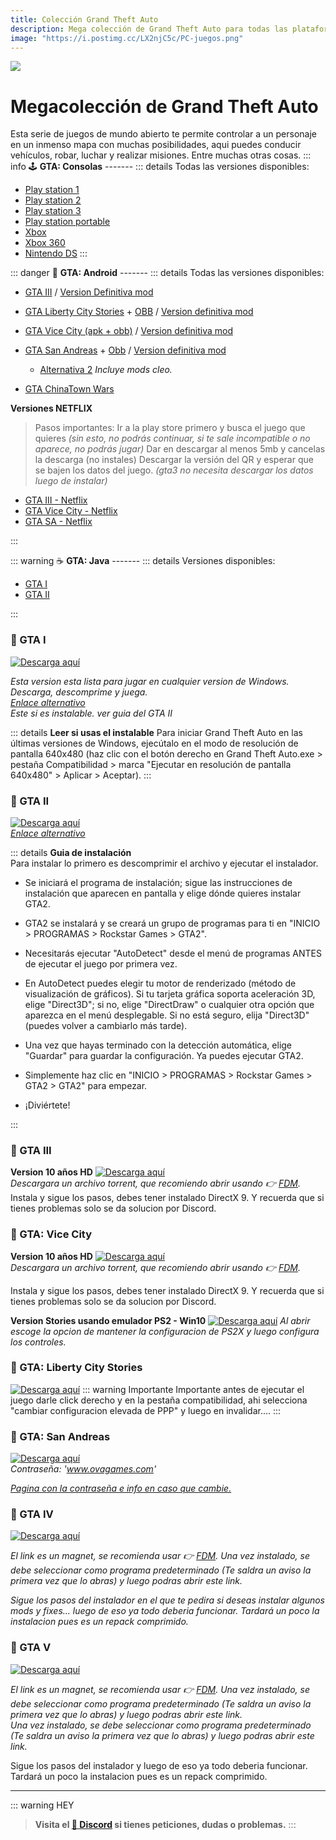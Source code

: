 ```yaml
---
title: Colección Grand Theft Auto
description: Mega colección de Grand Theft Auto para todas las plataformas.
image: "https://i.postimg.cc/LX2njC5c/PC-juegos.png"
---
```

![](https://i.postimg.cc/4dX1VvkJ/PC-juegos.png)
# Megacolección de Grand Theft Auto


Esta serie de juegos de mundo abierto te permite controlar a un personaje en un inmenso mapa con muchas posibilidades, aqui puedes conducir vehículos, robar, luchar y realizar misiones. Entre muchas otras cosas.
::: info 🕹 **GTA: Consolas** -------
::: details Todas las versiones disponibles:
- [Play station 1](https://vimm.net/vault/?p=list&system=PS1&q=grand+theft+auto)
- [Play station 2](https://vimm.net/vault/?p=list&system=PS2&q=grand+theft+auto)
- [Play station 3](https://vimm.net/vault/?p=list&system=PS3&q=grand+theft+auto)
- [Play station portable](https://vimm.net/vault/?p=list&system=PSP&q=grand+theft+auto)
- [Xbox](https://vimm.net/vault/?p=list&system=Xbox&q=grand+theft+auto)
- [Xbox 360](https://vimm.net/vault/?p=list&system=Xbox360&q=grand+theft+auto)
- [Nintendo DS](https://vimm.net/vault/?p=list&system=DS&q=grand+theft+auto)
:::

::: danger 📱 **GTA: Android** -------
::: details Todas las versiones disponibles:

- [GTA III](https://modyolo.com/grand-theft-auto-iii.html) / [Version Definitiva mod](https://liteapks.com/grand-theft-auto-iii.html)

- [GTA Liberty City Stories](https://archive.org/download/gta-liberty-city-stories-2.4/GTA_Liberty_City_Stories_2.4.apk) + [OBB](https://archive.org/download/gta-liberty-city-stories-2.4/GTA_Liberty_City_Stories_2.4.zip) / [Version definitiva mod](https://liteapks.com/gta-liberty-city-stories.html)

- [GTA Vice City (apk + obb)](https://archive.org/download/gta-vice-city.-7z/gta%20vice%20city.7z) / [Version definitiva mod](https://liteapks.com/grand-theft-auto-vice-city.html)

- [GTA San Andreas](https://archive.org/download/gtasa210apk/com.rockstargames.gtasa-2.10-free-www.apkshub.com.apk) + [Obb](https://archive.org/download/gtasa210apk/com.rockstargames.gtasa-2.00-obb-www.apkshub.com.zip) / [Version definitiva mod](https://liteapks.com/grand-theft-auto-san-andreas.html) 
    - [Alternativa 2](https://modyolo.com/gta-san-andreas.html) *Incluye mods cleo.*    

- [GTA ChinaTown Wars](https://liteapks.com/gta-chinatown-wars.html)  

**Versiones NETFLIX**
> Pasos importantes:
> Ir a la play store primero y busca el juego que quieres *(sin esto, no podrás continuar, si te sale incompatible o no aparece, no podrás jugar)*
> Dar en descargar al menos 5mb y cancelas la descarga (no instales)
> Descargar la versión del QR y esperar que se bajen los datos del juego.
*(gta3 no necesita descargar los datos luego de instalar)*

- [GTA III - Netflix](https://liteapks.com/gta-iii-netflix.html)
- [GTA Vice City - Netflix](https://liteapks.com/gta-vice-city-netflix.html)
- [GTA SA - Netflix](https://liteapks.com/gta-san-andreas-netflix.html)

:::

::: warning ☕ **GTA: Java** -------
::: details Versiones disponibles:
- [GTA I](https://www.java-ware.net/apps/download-grand-theft-auto-for-java-329760.html)
- [GTA II](https://www.java-ware.net/apps/download-grand-theft-auto-for-java-329760.html)

:::


### 🚗 GTA I

[![Descarga aquí](https://i.postimg.cc/RFgZxqDY/Descarga-boton.png)](https://pixeldrain.com/u/5FVutmUE)

*Esta version esta lista para jugar en cualquier version de Windows. Descarga, descomprime y juega.*      
[*Enlace alternativo*](https://gta.com.ua/rockstargames-classics-free-download.phtml)    
*Este si es instalable. ver guia del GTA II*

::: details **Leer si usas el instalable**
Para iniciar Grand Theft Auto en las últimas versiones de Windows, ejecútalo en el modo de resolución de pantalla 640x480 (haz clic con el botón derecho en Grand Theft Auto.exe > pestaña Compatibilidad > marca "Ejecutar en resolución de pantalla 640x480" > Aplicar > Aceptar).
:::

### 🚗 GTA II

[![Descarga aquí](https://i.postimg.cc/RFgZxqDY/Descarga-boton.png)](https://pixeldrain.com/u/5FVutmUE)        
[*Enlace alternativo*](https://gta.com.ua/rockstargames-classics-free-download.phtml)

::: details **Guia de instalación**   
Para instalar lo primero es descomprimir el archivo y ejecutar el instalador.    

- Se iniciará el programa de instalación; sigue las instrucciones de instalación que aparecen en pantalla y elige dónde quieres instalar GTA2.

- GTA2 se instalará y se creará un grupo de programas para ti en "INICIO > PROGRAMAS > Rockstar Games > GTA2".

- Necesitarás ejecutar "AutoDetect" desde el menú de programas ANTES de ejecutar el juego por primera vez.

- En AutoDetect puedes elegir tu motor de renderizado (método de visualización de gráficos). Si tu tarjeta gráfica soporta aceleración 3D, elige "Direct3D"; si no, elige "DirectDraw" o cualquier otra opción que aparezca en el menú desplegable. Si no está seguro, elija "Direct3D" (puedes volver a cambiarlo más tarde). 

- Una vez que hayas terminado con la detección automática, elige "Guardar" para guardar la configuración. Ya puedes ejecutar GTA2.

- Simplemente haz clic en "INICIO > PROGRAMAS > Rockstar Games > GTA2 > GTA2" para empezar. 


- ¡Diviértete!

:::

### 🚗 GTA III 

**Version 10 años HD**
[![Descarga aquí](https://i.postimg.cc/RFgZxqDY/Descarga-boton.png)](https://pixeldrain.com/u/XTtuevm6)       
*Descargara un archivo torrent, que recomiendo abrir usando 👉 [FDM](https://www.freedownloadmanager.org/es/).*       
Instala y sigue los pasos, debes tener instalado DirectX 9. Y recuerda que si tienes problemas solo se da solucion por Discord. 

### 🚗 GTA: Vice City

**Version 10 años HD**
[![Descarga aquí](https://i.postimg.cc/RFgZxqDY/Descarga-boton.png)](https://doodrive.com/f/2j0g33)     
*Descargara un archivo torrent, que recomiendo abrir usando 👉 [FDM](https://www.freedownloadmanager.org/es/).*

Instala y sigue los pasos, debes tener instalado DirectX 9. Y recuerda que si tienes problemas solo se da solucion por Discord. 

**Version Stories usando emulador PS2 - Win10**
[![Descarga aquí](https://i.postimg.cc/RFgZxqDY/Descarga-boton.png)](https://archive.org/download/grandtheftautovicecitystorieswindows10compatible/Grand%20Theft%20Auto%20-%20Vice%20City%20Stories%20Installer.exe) *Al abrir escoge la opcion de mantener la configuracion de PS2X y luego configura los controles.*


### 🚗 GTA: Liberty City Stories

[![Descarga aquí](https://i.postimg.cc/RFgZxqDY/Descarga-boton.png)](https://doodrive.com/f/z6g7yy)
::: warning Importante
Importante antes de ejecutar el juego darle click derecho y en la pestaña compatibilidad, ahi selecciona "cambiar configuracion elevada de PPP" y luego en invalidar....
:::

### 🚗 GTA: San Andreas

[![Descarga aquí](https://i.postimg.cc/RFgZxqDY/Descarga-boton.png)](https://www.mediafire.com/file/coz4jbfiio23jox/147886-TAGSAN.rar/file)      
*Contraseña: 'www.ovagames.com'*

[*Pagina con la contraseña e info en caso que cambie.*](https://www.ovagames.com/grand-theft-auto-san-andreas-multi10-elamigos.html)

### 🚗 GTA IV

[![Descarga aquí](https://i.postimg.cc/RFgZxqDY/Descarga-boton.png)](magnet:?xt=urn:btih:937CEF5D447A785CC8B659134A9D3EFD271706CA&dn=Grand+Theft+Auto+IV%3A+The+Complete+Edition+%28v1.2.0.43+%2B+Radio+Downgrader+%2B+Vanilla+Fixes+Modpack+v1.6.2+%2B+Wrappers%29+%5BFitGirl+Repack%2C+Selective+Download+-+from+13.2+GB%5D&tr=udp%3A%2F%2F46.148.18.250%3A2710&tr=udp%3A%2F%2Fopentor.org%3A2710&tr=udp%3A%2F%2Ftracker.coppersurfer.tk%3A6969%2Fannounce&tr=udp%3A%2F%2Ftracker.opentrackr.org%3A1337%2Fannounce&tr=http%3A%2F%2Ftracker.dler.org%3A6969%2Fannounce&tr=udp%3A%2F%2Ftracker.leechers-paradise.org%3A6969%2Fannounce&tr=udp%3A%2F%2F9.rarbg.me%3A2730%2Fannounce&tr=udp%3A%2F%2F9.rarbg.to%3A2770%2Fannounce&tr=udp%3A%2F%2Ftracker.pirateparty.gr%3A6969%2Fannounce&tr=http%3A%2F%2Fretracker.local%2Fannounce&tr=http%3A%2F%2Fretracker.ip.ncnet.ru%2Fannounce&tr=udp%3A%2F%2Fexodus.desync.com%3A6969%2Fannounce&tr=udp%3A%2F%2Fipv4.tracker.harry.lu%3A80%2Fannounce&tr=udp%3A%2F%2Fopen.stealth.si%3A80%2Fannounce&tr=udp%3A%2F%2Ftracker.opentrackr.org%3A1337%2Fannounce&tr=http%3A%2F%2Ftracker.openbittorrent.com%3A80%2Fannounce&tr=udp%3A%2F%2Fopentracker.i2p.rocks%3A6969%2Fannounce&tr=udp%3A%2F%2Ftracker.internetwarriors.net%3A1337%2Fannounce&tr=udp%3A%2F%2Ftracker.leechers-paradise.org%3A6969%2Fannounce&tr=udp%3A%2F%2Fcoppersurfer.tk%3A6969%2Fannounce&tr=udp%3A%2F%2Ftracker.zer0day.to%3A1337%2Fannounce)     

*El link es un magnet, se recomienda usar 👉 [FDM](https://www.freedownloadmanager.org/es/). Una vez instalado, se debe seleccionar como programa predeterminado (Te saldra un aviso la primera vez que lo abras) y luego podras abrir este link.*    

*Sigue los pasos del instalador en el que te pedira si deseas instalar algunos mods y fixes... luego de eso ya todo deberia funcionar. Tardará un poco la instalacion pues es un repack comprimido.*


### 🚗 GTA V

[![Descarga aquí](https://i.postimg.cc/RFgZxqDY/Descarga-boton.png)](magnet:?xt=urn:btih:E07F5E60A64C96334D4D29339E37A4CDEC8D8E0C&dn=Grand+Theft+Auto+V+%2F+GTA++5+%28v1.0.2802%2F1.64+Online%2C+MULTi13%29+%5BFitGirl+Repack%5D&tr=udp%3A%2F%2Fopentor.net%3A6969&tr=udp%3A%2F%2Fopentor.org%3A2710&tr=udp%3A%2F%2Ftracker.opentrackr.org%3A1337%2Fannounce&tr=http%3A%2F%2Ftracker.dler.org%3A6969%2Fannounce&tr=udp%3A%2F%2Fexodus.desync.com%3A6969%2Fannounce&tr=udp%3A%2F%2Fipv4.tracker.harry.lu%3A80%2Fannounce&tr=udp%3A%2F%2Fopen.stealth.si%3A80%2Fannounce&tr=udp%3A%2F%2Fretracker.lanta-net.ru%3A2710%2Fannounce&tr=udp%3A%2F%2Ftracker.cyberia.is%3A6969%2Fannounce&tr=udp%3A%2F%2Ftracker.moeking.me%3A6969%2Fannounce&tr=udp%3A%2F%2Ftracker.tiny-vps.com%3A6969%2Fannounce&tr=udp%3A%2F%2Ftracker.torrent.eu.org%3A451%2Fannounce&tr=udp%3A%2F%2Ftracker.openbittorrent.com%3A80%2Fannounce&tr=udp%3A%2F%2Fexodus.desync.com%3A6969%2Fannounce&tr=udp%3A%2F%2Ftracker.opentrackr.org%3A1337%2Fannounce&tr=http%3A%2F%2Ftracker.openbittorrent.com%3A80%2Fannounce&tr=udp%3A%2F%2Fopentracker.i2p.rocks%3A6969%2Fannounce&tr=udp%3A%2F%2Ftracker.internetwarriors.net%3A1337%2Fannounce&tr=udp%3A%2F%2Ftracker.leechers-paradise.org%3A6969%2Fannounce&tr=udp%3A%2F%2Fcoppersurfer.tk%3A6969%2Fannounce&tr=udp%3A%2F%2Ftracker.zer0day.to%3A1337%2Fannounce)

*El link es un magnet, se recomienda usar 👉 [FDM](https://www.freedownloadmanager.org/es/). Una vez instalado, se debe seleccionar como programa predeterminado (Te saldra un aviso la primera vez que lo abras) y luego podras abrir este link.*   
*Una vez instalado, se debe seleccionar como programa predeterminado (Te saldra un aviso la primera vez que lo abras) y luego podras abrir este link.*

Sigue los pasos del instalador y luego de eso ya todo deberia funcionar. Tardará un poco la instalacion pues es un repack comprimido.


---

::: warning HEY
> **Visita el [🚀 Discord](https://discord.gg/cua9Qvfvz5) si tienes peticiones, dudas o problemas.**
:::
